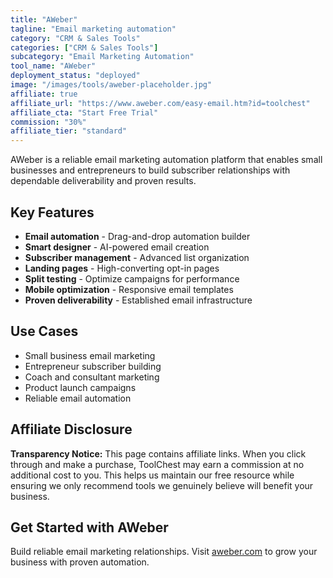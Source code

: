 ```yaml
---
title: "AWeber"
tagline: "Email marketing automation"
category: "CRM & Sales Tools"
categories: ["CRM & Sales Tools"]
subcategory: "Email Marketing Automation"
tool_name: "AWeber"
deployment_status: "deployed"
image: "/images/tools/aweber-placeholder.jpg"
affiliate: true
affiliate_url: "https://www.aweber.com/easy-email.htm?id=toolchest"
affiliate_cta: "Start Free Trial"
commission: "30%"
affiliate_tier: "standard"
---
```

AWeber is a reliable email marketing automation platform that enables small businesses and entrepreneurs to build subscriber relationships with dependable deliverability and proven results.

## Key Features

- **Email automation** - Drag-and-drop automation builder
- **Smart designer** - AI-powered email creation
- **Subscriber management** - Advanced list organization
- **Landing pages** - High-converting opt-in pages
- **Split testing** - Optimize campaigns for performance
- **Mobile optimization** - Responsive email templates
- **Proven deliverability** - Established email infrastructure

## Use Cases

- Small business email marketing
- Entrepreneur subscriber building
- Coach and consultant marketing
- Product launch campaigns
- Reliable email automation


## Affiliate Disclosure

**Transparency Notice:** This page contains affiliate links. When you click through and make a purchase, ToolChest may earn a commission at no additional cost to you. This helps us maintain our free resource while ensuring we only recommend tools we genuinely believe will benefit your business.

## Get Started with AWeber

Build reliable email marketing relationships. Visit [aweber.com](https://www.aweber.com) to grow your business with proven automation.